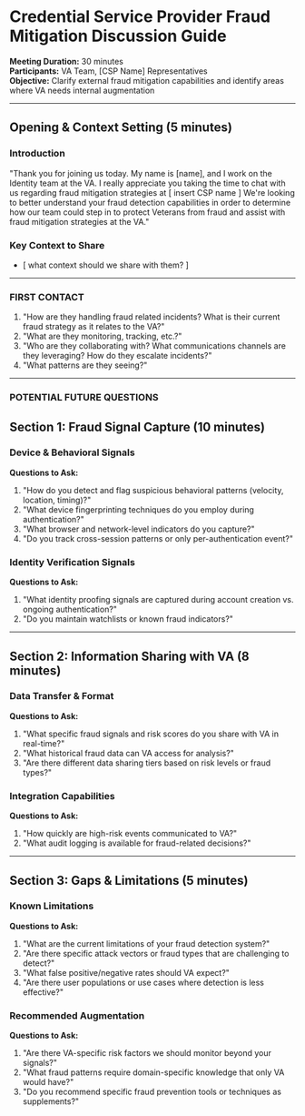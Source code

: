 # Credential Service Provider Fraud Mitigation Discussion Guide

**Meeting Duration:** 30 minutes  
**Participants:** VA Team, [CSP Name] Representatives  
**Objective:** Clarify external fraud mitigation capabilities and identify areas where VA needs internal augmentation

---

## Opening & Context Setting (5 minutes)

### Introduction
"Thank you for joining us today.  My name is [name], and I work on the Identity team at the VA.  I really appreciate you taking the time to chat with us regarding fraud mitigation strategies at [ insert CSP name ] We're looking to better understand your fraud detection capabilities in order to determine how our team could step in to protect Veterans from fraud and assist with fraud mitigation strategies at the VA."

### Key Context to Share  
- [ what context should we share with them? ]

---
### FIRST CONTACT
1. "How are they handling fraud related incidents?  What is their current fraud strategy as it relates to the VA?"
2. "What are they monitoring, tracking, etc.?"
3. "Who are they collaborating with?  What communications channels are they leveraging?  How do they escalate incidents?"
4. "What patterns are they seeing?"

---
### POTENTIAL FUTURE QUESTIONS
## Section 1: Fraud Signal Capture (10 minutes)

### Device & Behavioral Signals
**Questions to Ask:**
1. "How do you detect and flag suspicious behavioral patterns (velocity, location, timing)?"
2. "What device fingerprinting techniques do you employ during authentication?"
3. "What browser and network-level indicators do you capture?"
4. "Do you track cross-session patterns or only per-authentication event?"

### Identity Verification Signals
**Questions to Ask:**
1. "What identity proofing signals are captured during account creation vs. ongoing authentication?"
2. "Do you maintain watchlists or known fraud indicators?"

---

## Section 2: Information Sharing with VA (8 minutes)

### Data Transfer & Format
**Questions to Ask:**
1. "What specific fraud signals and risk scores do you share with VA in real-time?"
2. "What historical fraud data can VA access for analysis?"
3. "Are there different data sharing tiers based on risk levels or fraud types?"

### Integration Capabilities
**Questions to Ask:**
1.  "How quickly are high-risk events communicated to VA?"
2. "What audit logging is available for fraud-related decisions?"

---

## Section 3: Gaps & Limitations (5 minutes)

### Known Limitations
**Questions to Ask:**
1. "What are the current limitations of your fraud detection system?"
2. "Are there specific attack vectors or fraud types that are challenging to detect?"
3. "What false positive/negative rates should VA expect?"
4. "Are there user populations or use cases where detection is less effective?"

### Recommended Augmentation
**Questions to Ask:**
1. "Are there VA-specific risk factors we should monitor beyond your signals?"
2. "What fraud patterns require domain-specific knowledge that only VA would have?"
3. "Do you recommend specific fraud prevention tools or techniques as supplements?"
